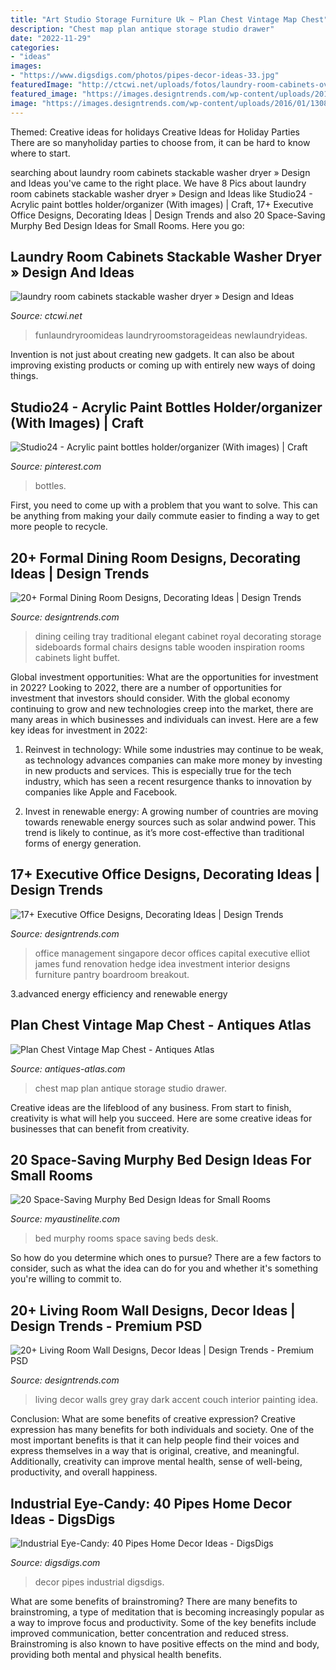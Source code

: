 ```yaml
---
title: "Art Studio Storage Furniture Uk ~ Plan Chest Vintage Map Chest"
description: "Chest map plan antique storage studio drawer"
date: "2022-11-29"
categories:
- "ideas"
images:
- "https://www.digsdigs.com/photos/pipes-decor-ideas-33.jpg"
featuredImage: "http://ctcwi.net/uploads/fotos/laundry-room-cabinets-over-washer_969_2112_2816.jpg"
featured_image: "https://images.designtrends.com/wp-content/uploads/2016/01/17095325/Royal-Dining-Wooden-Orante-Chairs.jpg"
image: "https://images.designtrends.com/wp-content/uploads/2016/01/13081159/Black-Living-Room-Wall-Decor.jpg"
---
```



Themed: Creative ideas for holidays
Creative Ideas for Holiday Parties
There are so manyholiday parties to choose from, it can be hard to know where to start.

	

		
searching about laundry room cabinets stackable washer dryer » Design and Ideas you've came to the right place. We have 8 Pics about laundry room cabinets stackable washer dryer » Design and Ideas like Studio24 - Acrylic paint bottles holder/organizer (With images) | Craft, 17+ Executive Office Designs, Decorating Ideas | Design Trends and also 20 Space-Saving Murphy Bed Design Ideas for Small Rooms. Here you go:
		
    
## Laundry Room Cabinets Stackable Washer Dryer » Design And Ideas

<img loading=lazy src="http://ctcwi.net/uploads/fotos/laundry-room-cabinets-over-washer_969_2112_2816.jpg" onerror="this.onerror=null;this.src='https://tse3.mm.bing.net/th?id=OIP.-to6kdO-pQHBjTLv6K3DvQHaJ4&amp;pid=15.1';" alt="laundry room cabinets stackable washer dryer » Design and Ideas">

_Source: ctcwi.net_

>funlaundryroomideas laundryroomstorageideas newlaundryideas. 

	

Invention is not just about creating new gadgets. It can also be about improving existing products or coming up with entirely new ways of doing things.

    
## Studio24 - Acrylic Paint Bottles Holder/organizer (With Images) | Craft

<img loading=lazy src="https://i.pinimg.com/originals/13/a7/d7/13a7d78092d6f1d61a7c43ac4d92f173.jpg" onerror="this.onerror=null;this.src='https://tse4.mm.bing.net/th?id=OIP.GcOMYrooUmBQrGHm_ocEoQHaJ4&amp;pid=15.1';" alt="Studio24 - Acrylic paint bottles holder/organizer (With images) | Craft">

_Source: pinterest.com_

>bottles. 

	

First, you need to come up with a problem that you want to solve. This can be anything from making your daily commute easier to finding a way to get more people to recycle.

    
## 20+ Formal Dining Room Designs, Decorating Ideas | Design Trends

<img loading=lazy src="https://images.designtrends.com/wp-content/uploads/2016/01/17095325/Royal-Dining-Wooden-Orante-Chairs.jpg" onerror="this.onerror=null;this.src='https://tse4.mm.bing.net/th?id=OIP.mjalqCE3p9fU3Snm8M-h3AHaF7&amp;pid=15.1';" alt="20+ Formal Dining Room Designs, Decorating Ideas | Design Trends">

_Source: designtrends.com_

>dining ceiling tray traditional elegant cabinet royal decorating storage sideboards formal chairs designs table wooden inspiration rooms cabinets light buffet. 

	

Global investment opportunities: What are the opportunities for investment in 2022?
Looking to 2022, there are a number of opportunities for investment that investors should consider. With the global economy continuing to grow and new technologies creep into the market, there are many areas in which businesses and individuals can invest. Here are a few key ideas for investment in 2022: 
1. Reinvest in technology: While some industries may continue to be weak, as technology advances companies can make more money by investing in new products and services. This is especially true for the tech industry, which has seen a recent resurgence thanks to innovation by companies like Apple and Facebook. 

2. Invest in renewable energy: A growing number of countries are moving towards renewable energy sources such as solar andwind power. This trend is likely to continue, as it’s more cost-effective than traditional forms of energy generation. 


    
## 17+ Executive Office Designs, Decorating Ideas | Design Trends

<img loading=lazy src="https://images.designtrends.com/wp-content/uploads/2016/01/10083204/Office-Renovation-Idea-With-Wall-Decor.jpg" onerror="this.onerror=null;this.src='https://tse1.mm.bing.net/th?id=OIP.zxxGQ3A_BNbj9j1ZzU7vrwHaE8&amp;pid=15.1';" alt="17+ Executive Office Designs, Decorating Ideas | Design Trends">

_Source: designtrends.com_

>office management singapore decor offices capital executive elliot james fund renovation hedge idea investment interior designs furniture pantry boardroom breakout. 

	

3.advanced energy efficiency and renewable energy

    
## Plan Chest Vintage Map Chest - Antiques Atlas

<img loading=lazy src="http://images.antiquesatlas.com/dealer-stock-images/artsoutine/Plan_Chest__Vintage_Map_chest_pd011a234z-3.jpg" onerror="this.onerror=null;this.src='https://tse4.mm.bing.net/th?id=OIP.1UIXRRRJJUMmXkbaFmvzYQHaGh&amp;pid=15.1';" alt="Plan Chest Vintage Map Chest - Antiques Atlas">

_Source: antiques-atlas.com_

>chest map plan antique storage studio drawer. 

	

Creative ideas are the lifeblood of any business. From start to finish, creativity is what will help you succeed. Here are some creative ideas for businesses that can benefit from creativity.

    
## 20 Space-Saving Murphy Bed Design Ideas For Small Rooms

<img loading=lazy src="http://www.myaustinelite.com/wp-content/uploads/2015/01/murphy-bed-design-ideas-for-small-rooms-in-blue-and-cream.jpg" onerror="this.onerror=null;this.src='https://tse1.mm.bing.net/th?id=OIP.4pHZFnJxTraCSAc8Bw4G-AHaJ3&amp;pid=15.1';" alt="20 Space-Saving Murphy Bed Design Ideas for Small Rooms">

_Source: myaustinelite.com_

>bed murphy rooms space saving beds desk. 

	

So how do you determine which ones to pursue? There are a few factors to consider, such as what the idea can do for you and whether it's something you're willing to commit to.

    
## 20+ Living Room Wall Designs, Decor Ideas | Design Trends - Premium PSD

<img loading=lazy src="https://images.designtrends.com/wp-content/uploads/2016/01/13081159/Black-Living-Room-Wall-Decor.jpg" onerror="this.onerror=null;this.src='https://tse4.mm.bing.net/th?id=OIP._47ULSt1hvjoxORwXhUlHgHaFN&amp;pid=15.1';" alt="20+ Living Room Wall Designs, Decor Ideas | Design Trends - Premium PSD">

_Source: designtrends.com_

>living decor walls grey gray dark accent couch interior painting idea. 

	

Conclusion: What are some benefits of creative expression?
Creative expression has many benefits for both individuals and society. One of the most important benefits is that it can help people find their voices and express themselves in a way that is original, creative, and meaningful. Additionally, creativity can improve mental health, sense of well-being, productivity, and overall happiness.

    
## Industrial Eye-Candy: 40 Pipes Home Decor Ideas - DigsDigs

<img loading=lazy src="https://www.digsdigs.com/photos/pipes-decor-ideas-33.jpg" onerror="this.onerror=null;this.src='https://tse2.mm.bing.net/th?id=OIP.NymcBxY_fhdbwsCp6m0pTgHaLv&amp;pid=15.1';" alt="Industrial Eye-Candy: 40 Pipes Home Decor Ideas - DigsDigs">

_Source: digsdigs.com_

>decor pipes industrial digsdigs. 

	

What are some benefits of brainstroming?
There are many benefits to brainstroming, a type of meditation that is becoming increasingly popular as a way to improve focus and productivity. Some of the key benefits include improved communication, better concentration and reduced stress. Brainstroming is also known to have positive effects on the mind and body, providing both mental and physical health benefits.

